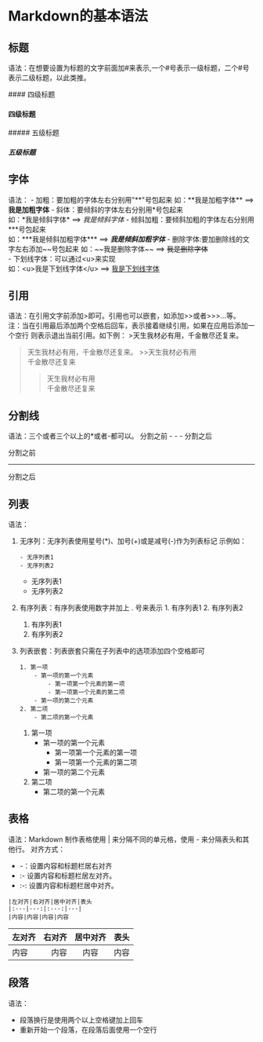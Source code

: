 # Markdown的基本语法  

## 标题

语法：在想要设置为标题的文字前面加#来表示,一个#号表示一级标题，二个#号表示二级标题，以此类推。

\#\#\#\# 四级标题

#### 四级标题

\#\#\#\#\# 五级标题

##### 五级标题

## 字体

语法：
    - 加粗：要加粗的字体左右分别用"\*\*"号包起来
    如：\*\*我是加粗字体\*\*  ==>  **我是加粗字体**
    - 斜体：要倾斜的字体左右分别用\*号包起来  
    如：\*我是倾斜字体\*   ==>   *我是倾斜字体*
    - 倾斜加粗：要倾斜加粗的字体左右分别用\*\*\*号包起来  
    如：\*\*\*我是倾斜加粗字体\*\*\*   ==>   ***我是倾斜加粗字体***
    - 删除字体:要加删除线的文字左右添加\~\~号包起来
    如：\~\~我是删除字体\~\~   ==>   ~~我是删除字体~~  
    - 下划线字体：可以通过\<u\>来实现  
    如：\<u\>我是下划线字体\</u\>    ==>     <u>我是下划线字体</u>

## 引用

语法：在引用文字前添加\>即可。引用也可以嵌套，如添加>>或者>>>...等。
    注：当在引用最后添加两个空格后回车，表示接着继续引用，如果在应用后添加一个空行
    则表示退出当前引用。如下例：
   \>天生我材必有用，千金散尽还复来。
   >天生我材必有用，千金散尽还复来。
   \>\>天生我材必有用  
   千金散尽还复来  
   >>天生我材必有用  
   千金散尽还复来

## 分割线

语法：三个或者三个以上的*或者-都可以。
分割之前
\- \- \-
分割之后

分割之前
- - -
分割之后



## 列表

语法：

1. 无序列：无序列表使用星号(\*)、加号(+)或是减号(-)作为列表标记
示例如：

    ```
    - 无序列表1
    - 无序列表2
     ```

    - 无序列表1
    - 无序列表2

2. 有序列表：有序列表使用数字并加上 . 号来表示
1\. 有序列表1
2\. 有序列表2
   1. 有序列表1
   2. 有序列表2

3. 列表嵌套：列表嵌套只需在子列表中的选项添加四个空格即可

    ```
    1. 第一项
        - 第一项的第一个元素
            - 第一项第一个元素的第一项
            - 第一项第一个元素的第二项
        - 第一项的第二个元素
    2. 第二项
        - 第二项的第一个元素
    ```

    1. 第一项
        - 第一项的第一个元素
            - 第一项第一个元素的第一项
            - 第一项第一个元素的第二项
        - 第一项的第二个元素
    2. 第二项
        - 第二项的第一个元素

## 表格

语法：Markdown 制作表格使用 | 来分隔不同的单元格，使用 - 来分隔表头和其他行。
对齐方式：

- -：设置内容和标题栏居右对齐
- :- 设置内容和标题栏居左对齐。
- :-: 设置内容和标题栏居中对齐。

```
|左对齐|右对齐|居中对齐|表头
|:---|---:|:---:|---|
|内容|内容|内容|内容
```

|左对齐|右对齐|居中对齐|表头
|:---|---:|:---:|---|
|内容|内容|内容|内容

## 段落

语法：  

- 段落换行是使用两个以上空格键加上回车
- 重新开始一个段落，在段落后面使用一个空行
